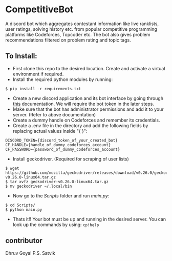 # CompetitiveBot
A discord bot which aggregates contestant information like live ranklists, user ratings, solving history etc. from popular competitive programming platforms like
Codeforces, Topcoder etc. The bot also gives problem recommendations filtered on problem rating and topic tags.

## To Install:
- First clone this repo to the desired location. Create and activate a virtual environment if required.
- Install the required python modules by running:
```
$ pip install -r requirements.txt
```
- Create a new discord application and its bot interface by going through [this](https://discordpy.readthedocs.io/en/latest/discord.html) documentation. We will require the bot token in the later steps.
- Make sure that the bot has administrator permissions and add it to your server. (Refer to above documentation)
- Create a dummy handle on Codeforces and remember its credentials.
- Create a .env file in the directory and add the following fields by replacing actual values inside "{ }":
```
DISCORD_TOKEN={discord_token_of_your_created_bot}
CF_HANDLE={handle_of_dummy_codeforces_account}
CF_PASSWORD={password_of_dummy_codeforces_account}
```
- Install geckodriver. (Required for scraping of user lists)
```
$ wget https://github.com/mozilla/geckodriver/releases/download/v0.26.0/geckodriver-v0.26.0-linux64.tar.gz
$ tar xvfz geckodriver-v0.26.0-linux64.tar.gz
$ mv geckodriver ~/.local/bin 
```
- Now go to the *Scripts* folder and run *main.py*:
```
$ cd Scripts/
$ python main.py
```
- Thats it!! Your bot must be up and running in the desired server. You can look up the commands by using: ```cp!help```

## contributor
Dhruv Goyal
P.S. Satvik
